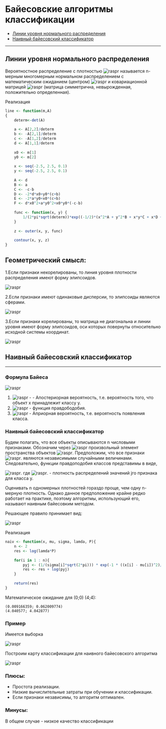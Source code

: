 # Байесовские алгоритмы классификации
- [Линии уровня нормального распределения](#Линии-уровня-нормального-распределения)
- [Наивный байесовский классификатор](#Наивный-байесовский-классификатор)
---
## Линии уровня нормального распределения
Вероятностное распределение с плотностью ![raspr](https://raw.githubusercontent.com/TIR13/ML0/master/bayes/img/tex.png) 
называется n-мерным многомерным нормальном распределением
с математическим ожиданием (центром) ![raspr](https://raw.githubusercontent.com/TIR13/ML0/master/bayes/img/muinr.png)
и ковариационной матрицей ![raspr](https://raw.githubusercontent.com/TIR13/ML0/master/bayes/img/sigmainr.png) 
 (матрица симметрична, невырожденная, положительно определенная).
 
Реализация 
```R
line <- function(m,A)
{
	determ<-det(A)
	
	a <- A[2,2]/determ
	b <- -A[2,1]/determ
	c <- -A[1,2]/determ
	d <- A[1,1]/determ
	
	x0 <- m[1]
	y0 <- m[2]
  
	x <- seq(-2.5, 2.5, 0.1)
	y <- seq(-2.5, 2.5, 0.1)
	
	A <- d
	B <- a
	C <- -c-b
	D <- -2*d*x0+y0*(c+b)
	E <- -2*a*y0+x0*(c+b)
	F <- d*x0^2+a*y0^2+x0*y0*(-c-b)
	
	func <- function(x, y) {
    	1/(2*pi*sqrt(determ))*exp((-1/2)*(x^2*A + y^2*B + x*y*C + x*D + y*E + F))
	}
	
	z <- outer(x, y, func)
  
	contour(x, y, z)
}
```

## Геометрический смысл:

1.Если признаки некорелированы, то линия уровня плотности распределения имеют форму элипсоидов.

![raspr](https://raw.githubusercontent.com/TIR13/ML0/master/bayes/img/2.png) 

2.Если признаки имеют одинаковые дисперсии, то элипсоиды являются сферами.

![raspr](https://raw.githubusercontent.com/TIR13/ML0/master/bayes/img/1.png) 

3.Если признаки корелированы, то матрица не диагональна и линии уровня имеют форму элипсоидов, оси которых повернуты относительно исходной системы координат.

![raspr](https://raw.githubusercontent.com/TIR13/ML0/master/bayes/img/3.png) 

## Наивный байесовский классификатор
---
### Формула Байеса 

![raspr](https://raw.githubusercontent.com/TIR13/ML0/master/bayes/img/1b.gif) 

1.  ![raspr](https://raw.githubusercontent.com/TIR13/ML0/master/bayes/img/2b.gif) - - Апостериорная вероятность, т.е. вероятность того, что объект x принадлежит классу y.
2. ![raspr](https://raw.githubusercontent.com/TIR13/ML0/master/bayes/img/4b.gif) - функция правдободобия. 
3. ![raspr](https://raw.githubusercontent.com/TIR13/ML0/master/bayes/img/3b.gif) - Априорная вероятность, т.е. вероятность появления класса.

### Наивный байесовский классификатор

Будем полагать, что все объекты описываются n числовыми признаками. Обозначим через ![raspr](https://raw.githubusercontent.com/TIR13/ML0/master/bayes/img/5b.gif) произвольный элемент пространства объектов ![raspr](https://raw.githubusercontent.com/TIR13/ML0/master/bayes/img/6b.gif). Предположим, что все признаки ![raspr](https://raw.githubusercontent.com/TIR13/ML0/master/bayes/img/9b.gif). являются независимыми случайными величинами. Следовательно, функции правдоподобия классов представимы в виде, 

![raspr](https://raw.githubusercontent.com/TIR13/ML0/master/bayes/img/7b.gif). где ![raspr](https://raw.githubusercontent.com/TIR13/ML0/master/bayes/img/8b.gif). - плотность распределений значений jго признака для класса y. 

Оценивать n одномерных плотностей гораздо проще, чем одну n-мерную плотность. Однако данное предположение крайне редко работает на практике, поэтому алгоритмы, использующий его, называют наивным байесовким методом. 

Решающее правило принимает вид:

![raspr](https://raw.githubusercontent.com/TIR13/ML0/master/bayes/img/naivv.gif)

Реализация

```R
naiv <- function(x, mu, sigma, lamda, P){
	n <- 2
	res <- log(lamda*P)
	
	for(i in 1 : n){
		pyj <- (1/(sigma[i]*sqrt(2*pi))) * exp(-1 * ((x[i] - mu[i])^2)/(2*sigma[i]^2))
    	res <- res + log(pyj)
	}
	
	return(res)
}

```

Математическое ожидание для (0;0) (4;4):
```
(0.009166359; 0.062009774)
(4.040577; 4.042877)
```

### Пример
Имеется выборка 

![raspr](https://raw.githubusercontent.com/TIR13/ML0/master/bayes/img/naiv.png)

Построим карту классификации для наивного байесовского алгоритма 

![raspr](https://raw.githubusercontent.com/TIR13/ML0/master/bayes/img/map_naiv.png)

### Плюсы:

- Простота реализации.
 - Низкие вычислительные затраты при обучении и классификации.
 - Если признаки независимы, то алгоритм оптимален.

### Минусы:

В общем случае - низкое качество классификации
